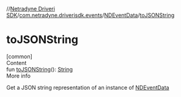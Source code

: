 //[Netradyne Driveri SDK](../../index.md)/[com.netradyne.driverisdk.events](../index.md)/[NDEventData](index.md)/[toJSONString](to-j-s-o-n-string.md)



# toJSONString  
[common]  
Content  
fun [toJSONString](to-j-s-o-n-string.md)(): [String](https://kotlinlang.org/api/latest/jvm/stdlib/kotlin/-string/index.html)  
More info  


Get a JSON string representation of an instance of [NDEventData](index.md)

  



